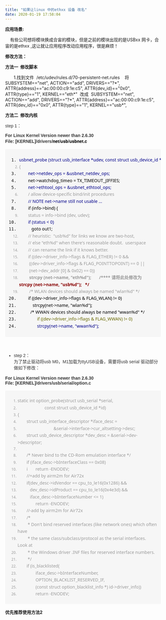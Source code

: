 ```yaml
---
title: "如果让linux 中的ethxx 设备 改名"
date: 2020-01-19 17:58:04
---
```


<p><b>应用场景:</b></p><p>&nbsp; &nbsp; 有些公司想将模块换成合宙的模块，但是之前的模块出现的是USBxx 网卡，合宙的是ethxx ,这让就让应用程序改动应用程序，很是麻烦！</p><p><b>修改方法：</b></p><p><b>方法一&nbsp; 修改脚本&nbsp;</b></p><p>&nbsp; &nbsp; &nbsp; &nbsp;1.找到文件&nbsp;&nbsp;/etc/udev/rules.d/70-persistent-net.rules&nbsp; &nbsp; 将SUBSYSTEM=="net", ACTION=="add", DRIVERS=="?*", ATTR{address}=="ac:00:00:c9:1e:c5", ATTR{dev_id}=="0x0", ATTR{type}=="1", KERNEL=="eth*"&nbsp; 改成&nbsp; SUBSYSTEM=="net", ACTION=="add", DRIVERS=="?*", ATTR{address}=="ac:00:00:c9:1e:c5", ATTR{dev_id}=="0x0", ATTR{type}=="1", KERNEL=="usb*",</p><p><b>方法二&nbsp; 修改内核&nbsp; </b>&nbsp;</p><p><span style="color: rgb(51, 51, 51); font-family: &quot;Microsoft YaHei&quot;, Helvetica, &quot;Meiryo UI&quot;, &quot;Malgun Gothic&quot;, &quot;Segoe UI&quot;, &quot;Trebuchet MS&quot;, Monaco, monospace, Tahoma, STXihei, 华文细黑, STHeiti, &quot;Helvetica Neue&quot;, &quot;Droid Sans&quot;, &quot;wenquanyi micro hei&quot;, FreeSans, Arimo, Arial, SimSun, 宋体, Heiti, 黑体, sans-serif;">step 1：</span><br></p><p style="margin-bottom: 16px; color: rgb(51, 51, 51); font-family: &quot;Microsoft YaHei&quot;, Helvetica, &quot;Meiryo UI&quot;, &quot;Malgun Gothic&quot;, &quot;Segoe UI&quot;, &quot;Trebuchet MS&quot;, Monaco, monospace, Tahoma, STXihei, 华文细黑, STHeiti, &quot;Helvetica Neue&quot;, &quot;Droid Sans&quot;, &quot;wenquanyi micro hei&quot;, FreeSans, Arimo, Arial, SimSun, 宋体, Heiti, 黑体, sans-serif;"><span style="font-weight: 700;">For Linux Kernel Version newer than 2.6.30<br>File: [KERNEL]/drivers/</span><b><span style="color: rgb(0, 0, 0); font-family: &quot;Helvetica Neue&quot;, Helvetica, Arial, &quot;PingFang SC&quot;, &quot;Hiragino Sans GB&quot;, &quot;WenQuanYi Micro Hei&quot;, &quot;Microsoft Yahei&quot;, sans-serif;">net</span>/<span style="color: rgb(0, 0, 0); font-family: &quot;Helvetica Neue&quot;, Helvetica, Arial, &quot;PingFang SC&quot;, &quot;Hiragino Sans GB&quot;, &quot;WenQuanYi Micro Hei&quot;, &quot;Microsoft Yahei&quot;, sans-serif;">usb</span>/<span style="color: rgb(0, 0, 0); font-family: &quot;Helvetica Neue&quot;, Helvetica, Arial, &quot;PingFang SC&quot;, &quot;Hiragino Sans GB&quot;, &quot;WenQuanYi Micro Hei&quot;, &quot;Microsoft Yahei&quot;, sans-serif;">usbnet.c</span></b></p><pre class="prettyprint linenums prettyprinted" style="font-variant-numeric: normal; font-variant-east-asian: normal; font-stretch: normal; line-height: 1.6; padding: 10px; margin-bottom: 16px; background: rgb(246, 246, 246); border-color: rgb(221, 221, 221); border-radius: 3px;"><ol class="linenums" style="padding: 0px 0px 0px 2.5em;"><li class="L0" style="list-style-type: decimal;"><font color="#000088" face="YaHei Consolas Hybrid, Consolas, Meiryo UI, Malgun Gothic, Segoe UI, Trebuchet MS, Helvetica, monospace, monospace"><span style="font-size: 14px;">usbnet_probe (struct usb_interface *udev, const struct usb_device_id *prod)</span></font></li><li class="L2" style="color: rgb(153, 153, 153); font-family: &quot;YaHei Consolas Hybrid&quot;, Consolas, &quot;Meiryo UI&quot;, &quot;Malgun Gothic&quot;, &quot;Segoe UI&quot;, &quot;Trebuchet MS&quot;, Helvetica, monospace, monospace; font-size: 12px; list-style-type: decimal;"><code style="font-family: &quot;YaHei Consolas Hybrid&quot;, Consolas, &quot;Meiryo UI&quot;, &quot;Malgun Gothic&quot;, &quot;Segoe UI&quot;, &quot;Trebuchet MS&quot;, Helvetica, monospace, monospace; font-size: 14px; background-image: initial; background-position: 0px 0px; background-size: initial; background-repeat: initial; background-attachment: initial; background-origin: initial; background-clip: initial; border-radius: 3px; margin: 0px; border: none; display: inline; max-width: initial; overflow: initial; line-height: inherit; overflow-wrap: normal;"><span class="pun">{</span></code></li><li class="L3" style="list-style-type: decimal;"><code style="color: rgb(153, 153, 153); font-family: &quot;YaHei Consolas Hybrid&quot;, Consolas, &quot;Meiryo UI&quot;, &quot;Malgun Gothic&quot;, &quot;Segoe UI&quot;, &quot;Trebuchet MS&quot;, Helvetica, monospace, monospace; font-size: 14px; background-image: initial; background-position: 0px 0px; background-size: initial; background-repeat: initial; background-attachment: initial; background-origin: initial; background-clip: initial; border-radius: 3px; margin: 0px; border: none; display: inline; max-width: initial; overflow: initial; line-height: inherit; overflow-wrap: normal;"><span class="pln">        </span></code><font color="#000088" face="YaHei Consolas Hybrid, Consolas, Meiryo UI, Malgun Gothic, Segoe UI, Trebuchet MS, Helvetica, monospace, monospace"><span style="font-size: 14px;">net-&gt;netdev_ops = &amp;usbnet_netdev_ops;</span></font></li><li class="L4" style="list-style-type: decimal;"><code style="color: rgb(153, 153, 153); font-family: &quot;YaHei Consolas Hybrid&quot;, Consolas, &quot;Meiryo UI&quot;, &quot;Malgun Gothic&quot;, &quot;Segoe UI&quot;, &quot;Trebuchet MS&quot;, Helvetica, monospace, monospace; font-size: 14px; background-image: initial; background-position: 0px 0px; background-size: initial; background-repeat: initial; background-attachment: initial; background-origin: initial; background-clip: initial; border-radius: 3px; margin: 0px; border: none; display: inline; max-width: initial; overflow: initial; line-height: inherit; overflow-wrap: normal;"><span class="pln">        </span></code><font color="#000000" face="YaHei Consolas Hybrid, Consolas, Meiryo UI, Malgun Gothic, Segoe UI, Trebuchet MS, Helvetica, monospace, monospace"><span style="font-size: 14px;">net-&gt;watchdog_timeo = TX_TIMEOUT_JIFFIES;</span></font></li><li class="L5" style="list-style-type: decimal;"><code style="color: rgb(153, 153, 153); font-family: &quot;YaHei Consolas Hybrid&quot;, Consolas, &quot;Meiryo UI&quot;, &quot;Malgun Gothic&quot;, &quot;Segoe UI&quot;, &quot;Trebuchet MS&quot;, Helvetica, monospace, monospace; font-size: 14px; background-image: initial; background-position: 0px 0px; background-size: initial; background-repeat: initial; background-attachment: initial; background-origin: initial; background-clip: initial; border-radius: 3px; margin: 0px; border: none; display: inline; max-width: initial; overflow: initial; line-height: inherit; overflow-wrap: normal;"><span class="pln">        </span></code><font color="#000088" face="YaHei Consolas Hybrid, Consolas, Meiryo UI, Malgun Gothic, Segoe UI, Trebuchet MS, Helvetica, monospace, monospace"><span style="font-size: 14px;">net-&gt;ethtool_ops = &amp;usbnet_ethtool_ops;</span></font></li><li class="L7" style="color: rgb(153, 153, 153); font-family: &quot;YaHei Consolas Hybrid&quot;, Consolas, &quot;Meiryo UI&quot;, &quot;Malgun Gothic&quot;, &quot;Segoe UI&quot;, &quot;Trebuchet MS&quot;, Helvetica, monospace, monospace; font-size: 12px; list-style-type: decimal;"><code style="font-family: &quot;YaHei Consolas Hybrid&quot;, Consolas, &quot;Meiryo UI&quot;, &quot;Malgun Gothic&quot;, &quot;Segoe UI&quot;, &quot;Trebuchet MS&quot;, Helvetica, monospace, monospace; font-size: 14px; background-image: initial; background-position: 0px 0px; background-size: initial; background-repeat: initial; background-attachment: initial; background-origin: initial; background-clip: initial; border-radius: 3px; margin: 0px; border: none; display: inline; max-width: initial; overflow: initial; line-height: inherit; overflow-wrap: normal;"><span class="pln">        </span><span class="com">/ allow device-specific bind/init procedures</span></code></li><li class="L8" style="list-style-type: decimal;"><code style="color: rgb(153, 153, 153); font-family: &quot;YaHei Consolas Hybrid&quot;, Consolas, &quot;Meiryo UI&quot;, &quot;Malgun Gothic&quot;, &quot;Segoe UI&quot;, &quot;Trebuchet MS&quot;, Helvetica, monospace, monospace; font-size: 14px; background-image: initial; background-position: 0px 0px; background-size: initial; background-repeat: initial; background-attachment: initial; background-origin: initial; background-clip: initial; border-radius: 3px; margin: 0px; border: none; display: inline; max-width: initial; overflow: initial; line-height: inherit; overflow-wrap: normal;"><span class="pln">        </span></code><font color="#000088" face="YaHei Consolas Hybrid, Consolas, Meiryo UI, Malgun Gothic, Segoe UI, Trebuchet MS, Helvetica, monospace, monospace"><span style="font-size: 14px;">// NOTE net-&gt;name still not usable ...</span></font></li><li class="L9" style="list-style-type: decimal;"><code style="color: rgb(153, 153, 153); font-family: &quot;YaHei Consolas Hybrid&quot;, Consolas, &quot;Meiryo UI&quot;, &quot;Malgun Gothic&quot;, &quot;Segoe UI&quot;, &quot;Trebuchet MS&quot;, Helvetica, monospace, monospace; font-size: 14px; background-image: initial; background-position: 0px 0px; background-size: initial; background-repeat: initial; background-attachment: initial; background-origin: initial; background-clip: initial; border-radius: 3px; margin: 0px; border: none; display: inline; max-width: initial; overflow: initial; line-height: inherit; overflow-wrap: normal;"><span class="pln">        </span></code><font color="#000000" face="YaHei Consolas Hybrid, Consolas, Meiryo UI, Malgun Gothic, Segoe UI, Trebuchet MS, Helvetica, monospace, monospace"><span style="font-size: 14px;">if (info-&gt;bind) {</span></font></li><li class="L0" style="color: rgb(153, 153, 153); font-family: &quot;YaHei Consolas Hybrid&quot;, Consolas, &quot;Meiryo UI&quot;, &quot;Malgun Gothic&quot;, &quot;Segoe UI&quot;, &quot;Trebuchet MS&quot;, Helvetica, monospace, monospace; font-size: 12px; list-style-type: decimal;"><code style="font-family: &quot;YaHei Consolas Hybrid&quot;, Consolas, &quot;Meiryo UI&quot;, &quot;Malgun Gothic&quot;, &quot;Segoe UI&quot;, &quot;Trebuchet MS&quot;, Helvetica, monospace, monospace; font-size: 14px; background-image: initial; background-position: 0px 0px; background-size: initial; background-repeat: initial; background-attachment: initial; background-origin: initial; background-clip: initial; border-radius: 3px; margin: 0px; border: none; display: inline; max-width: initial; overflow: initial; line-height: inherit; overflow-wrap: normal;"><span class="pln">        </span><span class="com">status = info-&gt;bind (dev, udev);</span></code></li><li class="L1" style="list-style-type: decimal;"><code style="color: rgb(153, 153, 153); font-family: &quot;YaHei Consolas Hybrid&quot;, Consolas, &quot;Meiryo UI&quot;, &quot;Malgun Gothic&quot;, &quot;Segoe UI&quot;, &quot;Trebuchet MS&quot;, Helvetica, monospace, monospace; font-size: 14px; background-image: initial; background-position: 0px 0px; background-size: initial; background-repeat: initial; background-attachment: initial; background-origin: initial; background-clip: initial; border-radius: 3px; margin: 0px; border: none; display: inline; max-width: initial; overflow: initial; line-height: inherit; overflow-wrap: normal;"><span class="pln">        </span></code><font color="#000088" face="YaHei Consolas Hybrid, Consolas, Meiryo UI, Malgun Gothic, Segoe UI, Trebuchet MS, Helvetica, monospace, monospace"><span style="font-size: 14px;">if (status &lt; 0)</span></font></li><li class="L2" style="list-style-type: decimal;"><code style="color: rgb(153, 153, 153); font-family: &quot;YaHei Consolas Hybrid&quot;, Consolas, &quot;Meiryo UI&quot;, &quot;Malgun Gothic&quot;, &quot;Segoe UI&quot;, &quot;Trebuchet MS&quot;, Helvetica, monospace, monospace; font-size: 14px; background-image: initial; background-position: 0px 0px; background-size: initial; background-repeat: initial; background-attachment: initial; background-origin: initial; background-clip: initial; border-radius: 3px; margin: 0px; border: none; display: inline; max-width: initial; overflow: initial; line-height: inherit; overflow-wrap: normal;"><span class="pln">           </span></code><font color="#000000" face="YaHei Consolas Hybrid, Consolas, Meiryo UI, Malgun Gothic, Segoe UI, Trebuchet MS, Helvetica, monospace, monospace"><span style="font-size: 14px;">goto out1;</span></font></li><li class="L3" style="color: rgb(153, 153, 153); font-family: &quot;YaHei Consolas Hybrid&quot;, Consolas, &quot;Meiryo UI&quot;, &quot;Malgun Gothic&quot;, &quot;Segoe UI&quot;, &quot;Trebuchet MS&quot;, Helvetica, monospace, monospace; font-size: 12px; list-style-type: decimal;"><code style="font-family: &quot;YaHei Consolas Hybrid&quot;, Consolas, &quot;Meiryo UI&quot;, &quot;Malgun Gothic&quot;, &quot;Segoe UI&quot;, &quot;Trebuchet MS&quot;, Helvetica, monospace, monospace; font-size: 14px; background-image: initial; background-position: 0px 0px; background-size: initial; background-repeat: initial; background-attachment: initial; background-origin: initial; background-clip: initial; border-radius: 3px; margin: 0px; border: none; display: inline; max-width: initial; overflow: initial; line-height: inherit; overflow-wrap: normal;"><span class="pln">        // heuristic:  "usb%d" for links we know are two-host,</span></code></li><li class="L4" style="color: rgb(153, 153, 153); font-family: &quot;YaHei Consolas Hybrid&quot;, Consolas, &quot;Meiryo UI&quot;, &quot;Malgun Gothic&quot;, &quot;Segoe UI&quot;, &quot;Trebuchet MS&quot;, Helvetica, monospace, monospace; font-size: 12px; list-style-type: decimal;"><code style="font-family: &quot;YaHei Consolas Hybrid&quot;, Consolas, &quot;Meiryo UI&quot;, &quot;Malgun Gothic&quot;, &quot;Segoe UI&quot;, &quot;Trebuchet MS&quot;, Helvetica, monospace, monospace; font-size: 14px; background-image: initial; background-position: 0px 0px; background-size: initial; background-repeat: initial; background-attachment: initial; background-origin: initial; background-clip: initial; border-radius: 3px; margin: 0px; border: none; display: inline; max-width: initial; overflow: initial; line-height: inherit; overflow-wrap: normal;"><span class="pln">        // else "eth%d" when there's reasonable doubt.  userspace</span></code></li><li class="L5" style="color: rgb(153, 153, 153); font-family: &quot;YaHei Consolas Hybrid&quot;, Consolas, &quot;Meiryo UI&quot;, &quot;Malgun Gothic&quot;, &quot;Segoe UI&quot;, &quot;Trebuchet MS&quot;, Helvetica, monospace, monospace; font-size: 12px; list-style-type: decimal;"><code style="font-family: &quot;YaHei Consolas Hybrid&quot;, Consolas, &quot;Meiryo UI&quot;, &quot;Malgun Gothic&quot;, &quot;Segoe UI&quot;, &quot;Trebuchet MS&quot;, Helvetica, monospace, monospace; font-size: 14px; background-image: initial; background-position: 0px 0px; background-size: initial; background-repeat: initial; background-attachment: initial; background-origin: initial; background-clip: initial; border-radius: 3px; margin: 0px; border: none; display: inline; max-width: initial; overflow: initial; line-height: inherit; overflow-wrap: normal;"><span class="pln">        </span><span class="com">// can rename the link if it knows better.</span></code></li><li class="L6" style="color: rgb(153, 153, 153); font-family: &quot;YaHei Consolas Hybrid&quot;, Consolas, &quot;Meiryo UI&quot;, &quot;Malgun Gothic&quot;, &quot;Segoe UI&quot;, &quot;Trebuchet MS&quot;, Helvetica, monospace, monospace; font-size: 12px; list-style-type: decimal;"><code style="font-family: &quot;YaHei Consolas Hybrid&quot;, Consolas, &quot;Meiryo UI&quot;, &quot;Malgun Gothic&quot;, &quot;Segoe UI&quot;, &quot;Trebuchet MS&quot;, Helvetica, monospace, monospace; font-size: 14px; background-image: initial; background-position: 0px 0px; background-size: initial; background-repeat: initial; background-attachment: initial; background-origin: initial; background-clip: initial; border-radius: 3px; margin: 0px; border: none; display: inline; max-width: initial; overflow: initial; line-height: inherit; overflow-wrap: normal;"><span class="pln">        </span><span class="com">if ((dev-&gt;driver_info-&gt;flags &amp; FLAG_ETHER) != 0 &amp;&amp;</span></code></li><li class="L7" style="color: rgb(153, 153, 153); font-family: &quot;YaHei Consolas Hybrid&quot;, Consolas, &quot;Meiryo UI&quot;, &quot;Malgun Gothic&quot;, &quot;Segoe UI&quot;, &quot;Trebuchet MS&quot;, Helvetica, monospace, monospace; font-size: 12px; list-style-type: decimal;"><code style="font-family: &quot;YaHei Consolas Hybrid&quot;, Consolas, &quot;Meiryo UI&quot;, &quot;Malgun Gothic&quot;, &quot;Segoe UI&quot;, &quot;Trebuchet MS&quot;, Helvetica, monospace, monospace; font-size: 14px; background-image: initial; background-position: 0px 0px; background-size: initial; background-repeat: initial; background-attachment: initial; background-origin: initial; background-clip: initial; border-radius: 3px; margin: 0px; border: none; display: inline; max-width: initial; overflow: initial; line-height: inherit; overflow-wrap: normal;"><span class="com">         ((dev-&gt;driver_info-&gt;flags &amp; FLAG_POINTTOPOINT) == 0 ||</span></code></li><li class="L8" style="color: rgb(153, 153, 153); font-family: &quot;YaHei Consolas Hybrid&quot;, Consolas, &quot;Meiryo UI&quot;, &quot;Malgun Gothic&quot;, &quot;Segoe UI&quot;, &quot;Trebuchet MS&quot;, Helvetica, monospace, monospace; font-size: 12px; list-style-type: decimal;"><code style="font-family: &quot;YaHei Consolas Hybrid&quot;, Consolas, &quot;Meiryo UI&quot;, &quot;Malgun Gothic&quot;, &quot;Segoe UI&quot;, &quot;Trebuchet MS&quot;, Helvetica, monospace, monospace; font-size: 14px; background-image: initial; background-position: 0px 0px; background-size: initial; background-repeat: initial; background-attachment: initial; background-origin: initial; background-clip: initial; border-radius: 3px; margin: 0px; border: none; display: inline; max-width: initial; overflow: initial; line-height: inherit; overflow-wrap: normal;"><span class="com">         (net-&gt;dev_addr [0] &amp; 0x02) == 0))</span></code></li><li class="L9" style="color: rgb(153, 153, 153); font-family: &quot;YaHei Consolas Hybrid&quot;, Consolas, &quot;Meiryo UI&quot;, &quot;Malgun Gothic&quot;, &quot;Segoe UI&quot;, &quot;Trebuchet MS&quot;, Helvetica, monospace, monospace; font-size: 12px; list-style-type: decimal;"><code style="font-family: &quot;YaHei Consolas Hybrid&quot;, Consolas, &quot;Meiryo UI&quot;, &quot;Malgun Gothic&quot;, &quot;Segoe UI&quot;, &quot;Trebuchet MS&quot;, Helvetica, monospace, monospace; font-size: 14px; background-image: initial; background-position: 0px 0px; background-size: initial; background-repeat: initial; background-attachment: initial; background-origin: initial; background-clip: initial; border-radius: 3px; margin: 0px; border: none; display: inline; max-width: initial; overflow: initial; line-height: inherit; overflow-wrap: normal;"><span class="com">        <b> strcpy (net-&gt;name, "eth%d");       /**** 请将此处修改为 </b></span></code><span style="font-weight: 700; color: rgb(136, 0, 0); font-size: 14px;">strcpy (net-&gt;name, "usb%d");   */</span></li><li class="L0" style="color: rgb(153, 153, 153); font-family: &quot;YaHei Consolas Hybrid&quot;, Consolas, &quot;Meiryo UI&quot;, &quot;Malgun Gothic&quot;, &quot;Segoe UI&quot;, &quot;Trebuchet MS&quot;, Helvetica, monospace, monospace; font-size: 12px; list-style-type: decimal;"><code style="font-family: &quot;YaHei Consolas Hybrid&quot;, Consolas, &quot;Meiryo UI&quot;, &quot;Malgun Gothic&quot;, &quot;Segoe UI&quot;, &quot;Trebuchet MS&quot;, Helvetica, monospace, monospace; font-size: 14px; background-image: initial; background-position: 0px 0px; background-size: initial; background-repeat: initial; background-attachment: initial; background-origin: initial; background-clip: initial; border-radius: 3px; margin: 0px; border: none; display: inline; max-width: initial; overflow: initial; line-height: inherit; overflow-wrap: normal;"><span class="com">         /* WLAN devices should always be named "wlan%d" */</span></code></li><li class="L1" style="list-style-type: decimal;"><code style="color: rgb(153, 153, 153); font-family: &quot;YaHei Consolas Hybrid&quot;, Consolas, &quot;Meiryo UI&quot;, &quot;Malgun Gothic&quot;, &quot;Segoe UI&quot;, &quot;Trebuchet MS&quot;, Helvetica, monospace, monospace; font-size: 14px; background-image: initial; background-position: 0px 0px; background-size: initial; background-repeat: initial; background-attachment: initial; background-origin: initial; background-clip: initial; border-radius: 3px; margin: 0px; border: none; display: inline; max-width: initial; overflow: initial; line-height: inherit; overflow-wrap: normal;"><span class="pln">        </span></code><font color="#000000" face="YaHei Consolas Hybrid, Consolas, Meiryo UI, Malgun Gothic, Segoe UI, Trebuchet MS, Helvetica, monospace, monospace"><span style="font-size: 14px;">if ((dev-&gt;driver_info-&gt;flags &amp; FLAG_WLAN) != 0)</span></font></li><li class="L2" style="list-style-type: decimal;"><code style="color: rgb(153, 153, 153); font-family: &quot;YaHei Consolas Hybrid&quot;, Consolas, &quot;Meiryo UI&quot;, &quot;Malgun Gothic&quot;, &quot;Segoe UI&quot;, &quot;Trebuchet MS&quot;, Helvetica, monospace, monospace; font-size: 14px; background-image: initial; background-position: 0px 0px; background-size: initial; background-repeat: initial; background-attachment: initial; background-origin: initial; background-clip: initial; border-radius: 3px; margin: 0px; border: none; display: inline; max-width: initial; overflow: initial; line-height: inherit; overflow-wrap: normal;"><span class="pln">            </span></code><font color="#000000" face="YaHei Consolas Hybrid, Consolas, Meiryo UI, Malgun Gothic, Segoe UI, Trebuchet MS, Helvetica, monospace, monospace"><span style="font-size: 14px;">strcpy(net-&gt;name, "wlan%d");</span></font></li><li class="L3" style="list-style-type: decimal;"><code style="color: rgb(153, 153, 153); font-family: &quot;YaHei Consolas Hybrid&quot;, Consolas, &quot;Meiryo UI&quot;, &quot;Malgun Gothic&quot;, &quot;Segoe UI&quot;, &quot;Trebuchet MS&quot;, Helvetica, monospace, monospace; font-size: 14px; background-image: initial; background-position: 0px 0px; background-size: initial; background-repeat: initial; background-attachment: initial; background-origin: initial; background-clip: initial; border-radius: 3px; margin: 0px; border: none; display: inline; max-width: initial; overflow: initial; line-height: inherit; overflow-wrap: normal;"><span class="pln">          </span></code><font color="#000000" face="YaHei Consolas Hybrid, Consolas, Meiryo UI, Malgun Gothic, Segoe UI, Trebuchet MS, Helvetica, monospace, monospace"><span style="font-size: 14px;">/* WWAN devices should always be named "wwan%d" */</span></font></li><li class="L4" style="list-style-type: decimal;"><code style="color: rgb(153, 153, 153); font-family: &quot;YaHei Consolas Hybrid&quot;, Consolas, &quot;Meiryo UI&quot;, &quot;Malgun Gothic&quot;, &quot;Segoe UI&quot;, &quot;Trebuchet MS&quot;, Helvetica, monospace, monospace; font-size: 14px; background-image: initial; background-position: 0px 0px; background-size: initial; background-repeat: initial; background-attachment: initial; background-origin: initial; background-clip: initial; border-radius: 3px; margin: 0px; border: none; display: inline; max-width: initial; overflow: initial; line-height: inherit; overflow-wrap: normal;"><span class="pln">                </span></code><font color="#666600" face="YaHei Consolas Hybrid, Consolas, Meiryo UI, Malgun Gothic, Segoe UI, Trebuchet MS, Helvetica, monospace, monospace"><span style="font-size: 14px;">if ((dev-&gt;driver_info-&gt;flags &amp; FLAG_WWAN) != 0)</span></font></li><li class="L5" style="list-style-type: decimal;"><code style="color: rgb(153, 153, 153); font-family: &quot;YaHei Consolas Hybrid&quot;, Consolas, &quot;Meiryo UI&quot;, &quot;Malgun Gothic&quot;, &quot;Segoe UI&quot;, &quot;Trebuchet MS&quot;, Helvetica, monospace, monospace; font-size: 14px; background-image: initial; background-position: 0px 0px; background-size: initial; background-repeat: initial; background-attachment: initial; background-origin: initial; background-clip: initial; border-radius: 3px; margin: 0px; border: none; display: inline; max-width: initial; overflow: initial; line-height: inherit; overflow-wrap: normal;"><span class="pln">                </span></code><font color="#000088" face="YaHei Consolas Hybrid, Consolas, Meiryo UI, Malgun Gothic, Segoe UI, Trebuchet MS, Helvetica, monospace, monospace"><span style="font-size: 14px;">strcpy(net-&gt;name, "wwan%d");</span></font></li></ol></pre><p>&nbsp; &nbsp;&nbsp;<br></p><ul style="margin-bottom: 16px; padding-left: 2em; color: rgb(51, 51, 51); font-family: &quot;Microsoft YaHei&quot;, Helvetica, &quot;Meiryo UI&quot;, &quot;Malgun Gothic&quot;, &quot;Segoe UI&quot;, &quot;Trebuchet MS&quot;, Monaco, monospace, Tahoma, STXihei, 华文细黑, STHeiti, &quot;Helvetica Neue&quot;, &quot;Droid Sans&quot;, &quot;wenquanyi micro hei&quot;, FreeSans, Arimo, Arial, SimSun, 宋体, Heiti, 黑体, sans-serif;"><li><p style="margin-top: 16px; margin-bottom: 16px;">step 2：<br>为了禁止驱动将usb M0，M1加载为ttyUSB设备，需要将usb serial 驱动部分做如下修改：</p></li></ul><p style="margin-bottom: 16px; color: rgb(51, 51, 51); font-family: &quot;Microsoft YaHei&quot;, Helvetica, &quot;Meiryo UI&quot;, &quot;Malgun Gothic&quot;, &quot;Segoe UI&quot;, &quot;Trebuchet MS&quot;, Monaco, monospace, Tahoma, STXihei, 华文细黑, STHeiti, &quot;Helvetica Neue&quot;, &quot;Droid Sans&quot;, &quot;wenquanyi micro hei&quot;, FreeSans, Arimo, Arial, SimSun, 宋体, Heiti, 黑体, sans-serif;"><span style="font-weight: 700;">For Linux Kernel Version newer than 2.6.30<br>File: [KERNEL]/drivers/usb/serial/option.c</span></p><pre class="prettyprint linenums prettyprinted" style="font-variant-numeric: normal; font-variant-east-asian: normal; font-stretch: normal; font-size: 12px; line-height: 1.6; font-family: &quot;YaHei Consolas Hybrid&quot;, Consolas, &quot;Meiryo UI&quot;, &quot;Malgun Gothic&quot;, &quot;Segoe UI&quot;, &quot;Trebuchet MS&quot;, Helvetica, monospace, monospace; padding: 10px; margin-bottom: 16px; background: rgb(246, 246, 246); border-color: rgb(221, 221, 221); border-radius: 3px;"><ol class="linenums" style="padding: 0px 0px 0px 2.5em; color: rgb(153, 153, 153);"><li class="L0" style="list-style-type: decimal;"><code style="font-family: &quot;YaHei Consolas Hybrid&quot;, Consolas, &quot;Meiryo UI&quot;, &quot;Malgun Gothic&quot;, &quot;Segoe UI&quot;, &quot;Trebuchet MS&quot;, Helvetica, monospace, monospace; font-size: 14px; background-image: initial; background-position: 0px 0px; background-size: initial; background-repeat: initial; background-attachment: initial; background-origin: initial; background-clip: initial; border-radius: 3px; margin: 0px; border: none; display: inline; max-width: initial; overflow: initial; line-height: inherit; overflow-wrap: normal;"><span class="kwd">static</span><span class="pln"> </span><span class="kwd">int</span><span class="pln"> option_probe</span><span class="pun">(</span><span class="kwd">struct</span><span class="pln"> usb_serial </span><span class="pun">*</span><span class="pln">serial</span><span class="pun">,</span></code></li><li class="L1" style="list-style-type: decimal;"><code style="font-family: &quot;YaHei Consolas Hybrid&quot;, Consolas, &quot;Meiryo UI&quot;, &quot;Malgun Gothic&quot;, &quot;Segoe UI&quot;, &quot;Trebuchet MS&quot;, Helvetica, monospace, monospace; font-size: 14px; background-image: initial; background-position: 0px 0px; background-size: initial; background-repeat: initial; background-attachment: initial; background-origin: initial; background-clip: initial; border-radius: 3px; margin: 0px; border: none; display: inline; max-width: initial; overflow: initial; line-height: inherit; overflow-wrap: normal;"><span class="pln">                        </span><span class="kwd">const</span><span class="pln"> </span><span class="kwd">struct</span><span class="pln"> usb_device_id </span><span class="pun">*</span><span class="pln">id</span><span class="pun">)</span></code></li><li class="L2" style="list-style-type: decimal;"><code style="font-family: &quot;YaHei Consolas Hybrid&quot;, Consolas, &quot;Meiryo UI&quot;, &quot;Malgun Gothic&quot;, &quot;Segoe UI&quot;, &quot;Trebuchet MS&quot;, Helvetica, monospace, monospace; font-size: 14px; background-image: initial; background-position: 0px 0px; background-size: initial; background-repeat: initial; background-attachment: initial; background-origin: initial; background-clip: initial; border-radius: 3px; margin: 0px; border: none; display: inline; max-width: initial; overflow: initial; line-height: inherit; overflow-wrap: normal;"><span class="pun">{</span></code></li><li class="L3" style="list-style-type: decimal;"><code style="font-family: &quot;YaHei Consolas Hybrid&quot;, Consolas, &quot;Meiryo UI&quot;, &quot;Malgun Gothic&quot;, &quot;Segoe UI&quot;, &quot;Trebuchet MS&quot;, Helvetica, monospace, monospace; font-size: 14px; background-image: initial; background-position: 0px 0px; background-size: initial; background-repeat: initial; background-attachment: initial; background-origin: initial; background-clip: initial; border-radius: 3px; margin: 0px; border: none; display: inline; max-width: initial; overflow: initial; line-height: inherit; overflow-wrap: normal;"><span class="pln">        </span><span class="kwd">struct</span><span class="pln"> usb_interface_descriptor </span><span class="pun">*</span><span class="pln">iface_desc </span><span class="pun">=</span></code></li><li class="L4" style="list-style-type: decimal;"><code style="font-family: &quot;YaHei Consolas Hybrid&quot;, Consolas, &quot;Meiryo UI&quot;, &quot;Malgun Gothic&quot;, &quot;Segoe UI&quot;, &quot;Trebuchet MS&quot;, Helvetica, monospace, monospace; font-size: 14px; background-image: initial; background-position: 0px 0px; background-size: initial; background-repeat: initial; background-attachment: initial; background-origin: initial; background-clip: initial; border-radius: 3px; margin: 0px; border: none; display: inline; max-width: initial; overflow: initial; line-height: inherit; overflow-wrap: normal;"><span class="pln">                                </span><span class="pun">&amp;</span><span class="pln">serial</span><span class="pun">-&gt;</span><span class="kwd">interface</span><span class="pun">-&gt;</span><span class="pln">cur_altsetting</span><span class="pun">-&gt;</span><span class="pln">desc</span><span class="pun">;</span></code></li><li class="L5" style="list-style-type: decimal;"><code style="font-family: &quot;YaHei Consolas Hybrid&quot;, Consolas, &quot;Meiryo UI&quot;, &quot;Malgun Gothic&quot;, &quot;Segoe UI&quot;, &quot;Trebuchet MS&quot;, Helvetica, monospace, monospace; font-size: 14px; background-image: initial; background-position: 0px 0px; background-size: initial; background-repeat: initial; background-attachment: initial; background-origin: initial; background-clip: initial; border-radius: 3px; margin: 0px; border: none; display: inline; max-width: initial; overflow: initial; line-height: inherit; overflow-wrap: normal;"><span class="pln">        </span><span class="kwd">struct</span><span class="pln"> usb_device_descriptor </span><span class="pun">*</span><span class="pln">dev_desc </span><span class="pun">=</span><span class="pln"> </span><span class="pun">&amp;</span><span class="pln">serial</span><span class="pun">-&gt;</span><span class="pln">dev</span><span class="pun">-&gt;</span><span class="pln">descriptor</span><span class="pun">;</span></code></li><li class="L6" style="list-style-type: decimal;"><code style="font-family: &quot;YaHei Consolas Hybrid&quot;, Consolas, &quot;Meiryo UI&quot;, &quot;Malgun Gothic&quot;, &quot;Segoe UI&quot;, &quot;Trebuchet MS&quot;, Helvetica, monospace, monospace; font-size: 14px; background-image: initial; background-position: 0px 0px; background-size: initial; background-repeat: initial; background-attachment: initial; background-origin: initial; background-clip: initial; border-radius: 3px; margin: 0px; border: none; display: inline; max-width: initial; overflow: initial; line-height: inherit; overflow-wrap: normal;"></code></li><li class="L7" style="list-style-type: decimal;"><code style="font-family: &quot;YaHei Consolas Hybrid&quot;, Consolas, &quot;Meiryo UI&quot;, &quot;Malgun Gothic&quot;, &quot;Segoe UI&quot;, &quot;Trebuchet MS&quot;, Helvetica, monospace, monospace; font-size: 14px; background-image: initial; background-position: 0px 0px; background-size: initial; background-repeat: initial; background-attachment: initial; background-origin: initial; background-clip: initial; border-radius: 3px; margin: 0px; border: none; display: inline; max-width: initial; overflow: initial; line-height: inherit; overflow-wrap: normal;"><span class="pln">        </span><span class="com">/* Never bind to the CD-Rom emulation interface */</span></code></li><li class="L8" style="list-style-type: decimal;"><code style="font-family: &quot;YaHei Consolas Hybrid&quot;, Consolas, &quot;Meiryo UI&quot;, &quot;Malgun Gothic&quot;, &quot;Segoe UI&quot;, &quot;Trebuchet MS&quot;, Helvetica, monospace, monospace; font-size: 14px; background-image: initial; background-position: 0px 0px; background-size: initial; background-repeat: initial; background-attachment: initial; background-origin: initial; background-clip: initial; border-radius: 3px; margin: 0px; border: none; display: inline; max-width: initial; overflow: initial; line-height: inherit; overflow-wrap: normal;"><span class="pln">        </span><span class="kwd">if</span><span class="pln"> </span><span class="pun">(</span><span class="pln">iface_desc</span><span class="pun">-&gt;</span><span class="pln">bInterfaceClass </span><span class="pun">==</span><span class="pln"> </span><span class="lit">0x08</span><span class="pun">)</span></code></li><li class="L9" style="list-style-type: decimal;"><code style="font-family: &quot;YaHei Consolas Hybrid&quot;, Consolas, &quot;Meiryo UI&quot;, &quot;Malgun Gothic&quot;, &quot;Segoe UI&quot;, &quot;Trebuchet MS&quot;, Helvetica, monospace, monospace; font-size: 14px; background-image: initial; background-position: 0px 0px; background-size: initial; background-repeat: initial; background-attachment: initial; background-origin: initial; background-clip: initial; border-radius: 3px; margin: 0px; border: none; display: inline; max-width: initial; overflow: initial; line-height: inherit; overflow-wrap: normal;"><span class="pln">        i       </span><span class="kwd">return</span><span class="pln"> </span><span class="pun">-</span><span class="pln">ENODEV</span><span class="pun">;</span></code></li><li class="L0" style="list-style-type: decimal;"><code style="font-family: &quot;YaHei Consolas Hybrid&quot;, Consolas, &quot;Meiryo UI&quot;, &quot;Malgun Gothic&quot;, &quot;Segoe UI&quot;, &quot;Trebuchet MS&quot;, Helvetica, monospace, monospace; font-size: 14px; background-image: initial; background-position: 0px 0px; background-size: initial; background-repeat: initial; background-attachment: initial; background-origin: initial; background-clip: initial; border-radius: 3px; margin: 0px; border: none; display: inline; max-width: initial; overflow: initial; line-height: inherit; overflow-wrap: normal;"><span class="pln">        </span><span class="com">//+add by airm2m for Air72x</span></code></li><li class="L1" style="list-style-type: decimal;"><code style="font-family: &quot;YaHei Consolas Hybrid&quot;, Consolas, &quot;Meiryo UI&quot;, &quot;Malgun Gothic&quot;, &quot;Segoe UI&quot;, &quot;Trebuchet MS&quot;, Helvetica, monospace, monospace; font-size: 14px; background-image: initial; background-position: 0px 0px; background-size: initial; background-repeat: initial; background-attachment: initial; background-origin: initial; background-clip: initial; border-radius: 3px; margin: 0px; border: none; display: inline; max-width: initial; overflow: initial; line-height: inherit; overflow-wrap: normal;"><span class="pln">        </span><span class="kwd">if</span><span class="pun">(</span><span class="pln">dev_desc</span><span class="pun">-&gt;</span><span class="pln">idVendor </span><span class="pun">==</span><span class="pln"> cpu_to_le16</span><span class="pun">(</span><span class="lit">0x1286</span><span class="pun">)</span><span class="pln"> </span><span class="pun">&amp;&amp;</span></code></li><li class="L2" style="list-style-type: decimal;"><code style="font-family: &quot;YaHei Consolas Hybrid&quot;, Consolas, &quot;Meiryo UI&quot;, &quot;Malgun Gothic&quot;, &quot;Segoe UI&quot;, &quot;Trebuchet MS&quot;, Helvetica, monospace, monospace; font-size: 14px; background-image: initial; background-position: 0px 0px; background-size: initial; background-repeat: initial; background-attachment: initial; background-origin: initial; background-clip: initial; border-radius: 3px; margin: 0px; border: none; display: inline; max-width: initial; overflow: initial; line-height: inherit; overflow-wrap: normal;"><span class="pln">           dev_desc</span><span class="pun">-&gt;</span><span class="pln">idProduct </span><span class="pun">==</span><span class="pln"> cpu_to_le16</span><span class="pun">(</span><span class="lit">0x4e3d</span><span class="pun">)</span><span class="pln"> </span><span class="pun">&amp;&amp;</span></code></li><li class="L3" style="list-style-type: decimal;"><code style="font-family: &quot;YaHei Consolas Hybrid&quot;, Consolas, &quot;Meiryo UI&quot;, &quot;Malgun Gothic&quot;, &quot;Segoe UI&quot;, &quot;Trebuchet MS&quot;, Helvetica, monospace, monospace; font-size: 14px; background-image: initial; background-position: 0px 0px; background-size: initial; background-repeat: initial; background-attachment: initial; background-origin: initial; background-clip: initial; border-radius: 3px; margin: 0px; border: none; display: inline; max-width: initial; overflow: initial; line-height: inherit; overflow-wrap: normal;"><span class="pln">           iface_desc</span><span class="pun">-&gt;</span><span class="pln">bInterfaceNumber </span><span class="pun">&lt;=</span><span class="pln"> </span><span class="lit">1</span><span class="pun">)</span></code></li><li class="L4" style="list-style-type: decimal;"><code style="font-family: &quot;YaHei Consolas Hybrid&quot;, Consolas, &quot;Meiryo UI&quot;, &quot;Malgun Gothic&quot;, &quot;Segoe UI&quot;, &quot;Trebuchet MS&quot;, Helvetica, monospace, monospace; font-size: 14px; background-image: initial; background-position: 0px 0px; background-size: initial; background-repeat: initial; background-attachment: initial; background-origin: initial; background-clip: initial; border-radius: 3px; margin: 0px; border: none; display: inline; max-width: initial; overflow: initial; line-height: inherit; overflow-wrap: normal;"><span class="pln">                </span><span class="kwd">return</span><span class="pln"> </span><span class="pun">-</span><span class="pln">ENODEV</span><span class="pun">;</span></code></li><li class="L5" style="list-style-type: decimal;"><code style="font-family: &quot;YaHei Consolas Hybrid&quot;, Consolas, &quot;Meiryo UI&quot;, &quot;Malgun Gothic&quot;, &quot;Segoe UI&quot;, &quot;Trebuchet MS&quot;, Helvetica, monospace, monospace; font-size: 14px; background-image: initial; background-position: 0px 0px; background-size: initial; background-repeat: initial; background-attachment: initial; background-origin: initial; background-clip: initial; border-radius: 3px; margin: 0px; border: none; display: inline; max-width: initial; overflow: initial; line-height: inherit; overflow-wrap: normal;"><span class="pln">        </span><span class="com">//-add by airm2m for Air72x</span></code></li><li class="L6" style="list-style-type: decimal;"><code style="font-family: &quot;YaHei Consolas Hybrid&quot;, Consolas, &quot;Meiryo UI&quot;, &quot;Malgun Gothic&quot;, &quot;Segoe UI&quot;, &quot;Trebuchet MS&quot;, Helvetica, monospace, monospace; font-size: 14px; background-image: initial; background-position: 0px 0px; background-size: initial; background-repeat: initial; background-attachment: initial; background-origin: initial; background-clip: initial; border-radius: 3px; margin: 0px; border: none; display: inline; max-width: initial; overflow: initial; line-height: inherit; overflow-wrap: normal;"><span class="pln">        </span><span class="com">/*</span></code></li><li class="L7" style="list-style-type: decimal;"><code style="font-family: &quot;YaHei Consolas Hybrid&quot;, Consolas, &quot;Meiryo UI&quot;, &quot;Malgun Gothic&quot;, &quot;Segoe UI&quot;, &quot;Trebuchet MS&quot;, Helvetica, monospace, monospace; font-size: 14px; background-image: initial; background-position: 0px 0px; background-size: initial; background-repeat: initial; background-attachment: initial; background-origin: initial; background-clip: initial; border-radius: 3px; margin: 0px; border: none; display: inline; max-width: initial; overflow: initial; line-height: inherit; overflow-wrap: normal;"><span class="com">         * Don't bind reserved interfaces (like network ones) which often have</span></code></li><li class="L8" style="list-style-type: decimal;"><code style="font-family: &quot;YaHei Consolas Hybrid&quot;, Consolas, &quot;Meiryo UI&quot;, &quot;Malgun Gothic&quot;, &quot;Segoe UI&quot;, &quot;Trebuchet MS&quot;, Helvetica, monospace, monospace; font-size: 14px; background-image: initial; background-position: 0px 0px; background-size: initial; background-repeat: initial; background-attachment: initial; background-origin: initial; background-clip: initial; border-radius: 3px; margin: 0px; border: none; display: inline; max-width: initial; overflow: initial; line-height: inherit; overflow-wrap: normal;"><span class="com">         * the same class/subclass/protocol as the serial interfaces.  Look at</span></code></li><li class="L9" style="list-style-type: decimal;"><code style="font-family: &quot;YaHei Consolas Hybrid&quot;, Consolas, &quot;Meiryo UI&quot;, &quot;Malgun Gothic&quot;, &quot;Segoe UI&quot;, &quot;Trebuchet MS&quot;, Helvetica, monospace, monospace; font-size: 14px; background-image: initial; background-position: 0px 0px; background-size: initial; background-repeat: initial; background-attachment: initial; background-origin: initial; background-clip: initial; border-radius: 3px; margin: 0px; border: none; display: inline; max-width: initial; overflow: initial; line-height: inherit; overflow-wrap: normal;"><span class="com">         * the Windows driver .INF files for reserved interface numbers.</span></code></li><li class="L0" style="list-style-type: decimal;"><code style="font-family: &quot;YaHei Consolas Hybrid&quot;, Consolas, &quot;Meiryo UI&quot;, &quot;Malgun Gothic&quot;, &quot;Segoe UI&quot;, &quot;Trebuchet MS&quot;, Helvetica, monospace, monospace; font-size: 14px; background-image: initial; background-position: 0px 0px; background-size: initial; background-repeat: initial; background-attachment: initial; background-origin: initial; background-clip: initial; border-radius: 3px; margin: 0px; border: none; display: inline; max-width: initial; overflow: initial; line-height: inherit; overflow-wrap: normal;"><span class="com">         */</span></code></li><li class="L1" style="list-style-type: decimal;"><code style="font-family: &quot;YaHei Consolas Hybrid&quot;, Consolas, &quot;Meiryo UI&quot;, &quot;Malgun Gothic&quot;, &quot;Segoe UI&quot;, &quot;Trebuchet MS&quot;, Helvetica, monospace, monospace; font-size: 14px; background-image: initial; background-position: 0px 0px; background-size: initial; background-repeat: initial; background-attachment: initial; background-origin: initial; background-clip: initial; border-radius: 3px; margin: 0px; border: none; display: inline; max-width: initial; overflow: initial; line-height: inherit; overflow-wrap: normal;"><span class="pln">        </span><span class="kwd">if</span><span class="pln"> </span><span class="pun">(</span><span class="pln">is_blacklisted</span><span class="pun">(</span></code></li><li class="L2" style="list-style-type: decimal;"><code style="font-family: &quot;YaHei Consolas Hybrid&quot;, Consolas, &quot;Meiryo UI&quot;, &quot;Malgun Gothic&quot;, &quot;Segoe UI&quot;, &quot;Trebuchet MS&quot;, Helvetica, monospace, monospace; font-size: 14px; background-image: initial; background-position: 0px 0px; background-size: initial; background-repeat: initial; background-attachment: initial; background-origin: initial; background-clip: initial; border-radius: 3px; margin: 0px; border: none; display: inline; max-width: initial; overflow: initial; line-height: inherit; overflow-wrap: normal;"><span class="pln">                iface_desc</span><span class="pun">-&gt;</span><span class="pln">bInterfaceNumber</span><span class="pun">,</span></code></li><li class="L3" style="list-style-type: decimal;"><code style="font-family: &quot;YaHei Consolas Hybrid&quot;, Consolas, &quot;Meiryo UI&quot;, &quot;Malgun Gothic&quot;, &quot;Segoe UI&quot;, &quot;Trebuchet MS&quot;, Helvetica, monospace, monospace; font-size: 14px; background-image: initial; background-position: 0px 0px; background-size: initial; background-repeat: initial; background-attachment: initial; background-origin: initial; background-clip: initial; border-radius: 3px; margin: 0px; border: none; display: inline; max-width: initial; overflow: initial; line-height: inherit; overflow-wrap: normal;"><span class="pln">                OPTION_BLACKLIST_RESERVED_IF</span><span class="pun">,</span></code></li><li class="L4" style="list-style-type: decimal;"><code style="font-family: &quot;YaHei Consolas Hybrid&quot;, Consolas, &quot;Meiryo UI&quot;, &quot;Malgun Gothic&quot;, &quot;Segoe UI&quot;, &quot;Trebuchet MS&quot;, Helvetica, monospace, monospace; font-size: 14px; background-image: initial; background-position: 0px 0px; background-size: initial; background-repeat: initial; background-attachment: initial; background-origin: initial; background-clip: initial; border-radius: 3px; margin: 0px; border: none; display: inline; max-width: initial; overflow: initial; line-height: inherit; overflow-wrap: normal;"><span class="pln">                </span><span class="pun">(</span><span class="kwd">const</span><span class="pln"> </span><span class="kwd">struct</span><span class="pln"> option_blacklist_info </span><span class="pun">*)</span><span class="pln"> id</span><span class="pun">-&gt;</span><span class="pln">driver_info</span><span class="pun">))</span></code></li><li class="L5" style="list-style-type: decimal;"><code style="font-family: &quot;YaHei Consolas Hybrid&quot;, Consolas, &quot;Meiryo UI&quot;, &quot;Malgun Gothic&quot;, &quot;Segoe UI&quot;, &quot;Trebuchet MS&quot;, Helvetica, monospace, monospace; font-size: 14px; background-image: initial; background-position: 0px 0px; background-size: initial; background-repeat: initial; background-attachment: initial; background-origin: initial; background-clip: initial; border-radius: 3px; margin: 0px; border: none; display: inline; max-width: initial; overflow: initial; line-height: inherit; overflow-wrap: normal;"><span class="pln">                </span><span class="kwd">return</span><span class="pln"> </span><span class="pun">-</span><span class="pln">ENODEV</span><span class="pun">;</span></code></li></ol></pre><p><b>优先推荐使用方法2</b></p><p>&nbsp;&nbsp;&nbsp;&nbsp;<br></p>